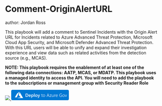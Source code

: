 # Comment-OriginAlertURL
author: Jordan Ross

This playbook will add a comment to Sentinel Incidents with the Origin Alert URL for Incidents related to Azure Advanced Threat Protection, Microsoft Cloud App Security, and Microsoft Defender Advanced Threat Protection. With this URL users will be able to unify and expand their investigation experience and view data such as related activities from the detection source (e.g., MCAS). 

**NOTE:  This playbook requires the enablement of at least one of the following data connections: AATP, MCAS, or MDATP. This playbook uses a managed identity to access the API.  You will need to add the playbook to the subscriptions or management group with Security Reader Role**

<a href="https://portal.azure.com/#create/Microsoft.Template/uri/https%3A%2F%2Fraw.githubusercontent.com%2FAzure%2FAzure-Sentinel%2Fmaster%2FPlaybooks%2FComment-OriginAlertURL%2Fazuredeploy.json" target="_blank">
    <img src="https://aka.ms/deploytoazurebutton""/>
</a>
<a href="https://portal.azure.us/#create/Microsoft.Template/uri/https%3A%2F%2Fraw.githubusercontent.com%2FAzure%2FAzure-Sentinel%2Fmaster%2FPlaybooks%2FComment-OriginAlertURL%2Fazuredeploy.json" target="_blank">
<img src="https://raw.githubusercontent.com/Azure/azure-quickstart-templates/master/1-CONTRIBUTION-GUIDE/images/deploytoazuregov.png"/>
</a>
